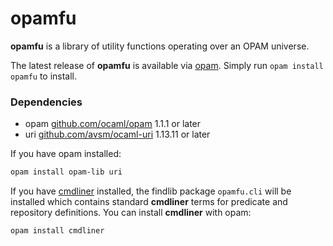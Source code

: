 opamfu
======

**opamfu** is a library of utility functions operating over an OPAM
 universe.

The latest release of **opamfu** is available via
[opam](http://opam.ocaml.org). Simply run `opam install opamfu` to install.

### Dependencies

- opam [github.com/ocaml/opam](https://github.com/ocaml/opam) 1.1.1 or later
- uri [github.com/avsm/ocaml-uri](https://github.com/avsm/ocaml-uri) 1.13.11 or later

If you have opam installed:
```bash
opam install opam-lib uri
```

If you have [cmdliner](http://erratique.ch/software/cmdliner) installed,
the findlib package `opamfu.cli` will be installed which contains
standard **cmdliner** terms for predicate and repository definitions. You
can install **cmdliner** with opam:
```bash
opam install cmdliner
```
